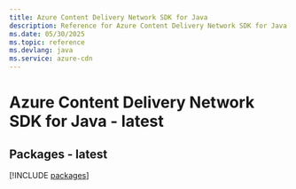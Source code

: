 ```yaml
---
title: Azure Content Delivery Network SDK for Java
description: Reference for Azure Content Delivery Network SDK for Java
ms.date: 05/30/2025
ms.topic: reference
ms.devlang: java
ms.service: azure-cdn
---
```

# Azure Content Delivery Network SDK for Java - latest
## Packages - latest
[!INCLUDE [packages](content-delivery-network-index.md)]